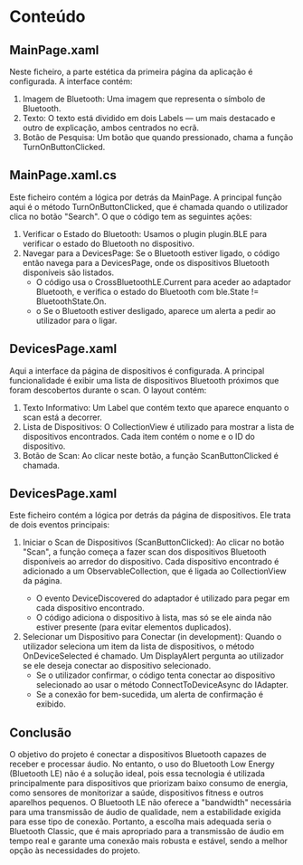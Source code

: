 # Conteúdo

## MainPage.xaml
Neste ficheiro, a parte estética da primeira página da aplicação é configurada. A interface contém:
1.	Imagem de Bluetooth: Uma imagem que representa o símbolo de Bluetooth.
2.	Texto: O texto está dividido em dois Labels — um mais destacado e outro de explicação, ambos centrados no ecrã.
3.	Botão de Pesquisa: Um botão que quando pressionado, chama a função TurnOnButtonClicked.

## MainPage.xaml.cs
Este ficheiro contém a lógica por detrás da MainPage. A principal função aqui é o método TurnOnButtonClicked, que é chamada quando o utilizador clica no botão "Search". O que o código tem as seguintes ações:
1.	Verificar o Estado do Bluetooth: Usamos o plugin plugin.BLE para verificar o estado do Bluetooth no dispositivo.
2.	Navegar para a DevicesPage: Se o Bluetooth estiver ligado, o código então navega para a DevicesPage, onde os dispositivos Bluetooth disponíveis são listados.
    - O código usa o CrossBluetoothLE.Current para aceder ao adaptador Bluetooth, e verifica o estado do Bluetooth com ble.State != BluetoothState.On.
    - o	Se o Bluetooth estiver desligado, aparece um alerta a pedir ao utilizador para o ligar.

## DevicesPage.xaml
Aqui a interface da página de dispositivos é configurada. A principal funcionalidade é exibir uma lista de dispositivos Bluetooth próximos que foram descobertos durante o scan. O layout contém:
1.	Texto Informativo: Um Label que contém texto que aparece enquanto o scan está a decorrer. 
2.	Lista de Dispositivos: O CollectionView é utilizado para mostrar a lista de dispositivos encontrados. Cada item contém o nome e o ID do dispositivo. 
3.	Botão de Scan: Ao clicar neste botão, a função ScanButtonClicked é chamada.

## DevicesPage.xaml
Este ficheiro contém a lógica por detrás da página de dispositivos. Ele trata de dois eventos principais:
1.	Iniciar o Scan de Dispositivos (ScanButtonClicked): Ao clicar no botão "Scan", a função começa a fazer scan dos dispositivos Bluetooth disponíveis ao arredor do dispositivo. Cada dispositivo encontrado é adicionado a um ObservableCollection<IDevice>, que é ligada ao CollectionView da página.
  	- O evento DeviceDiscovered do adaptador é utilizado para pegar em cada dispositivo encontrado.
    - O código adiciona o dispositivo à lista, mas só se ele ainda não estiver presente (para evitar elementos duplicados).
2.	Selecionar um Dispositivo para Conectar (in development): Quando o utilizador seleciona um item da lista de dispositivos, o método OnDeviceSelected é chamado. Um DisplayAlert pergunta ao utilizador se ele deseja conectar ao dispositivo selecionado.
    - Se o utilizador confirmar, o código tenta conectar ao dispositivo selecionado ao usar o método ConnectToDeviceAsync do IAdapter.
    - Se a conexão for bem-sucedida, um alerta de confirmação é exibido.
  
## Conclusão
O objetivo do projeto é conectar a dispositivos Bluetooth capazes de receber e processar áudio. No entanto, o uso do Bluetooth Low Energy (Bluetooth LE) não é a solução ideal, pois essa tecnologia é utilizada principalmente para dispositivos que priorizam baixo consumo de energia, como sensores de monitorizar a saúde, dispositivos fitness e outros aparelhos pequenos. O Bluetooth LE não oferece a "bandwidth" necessária para uma transmissão de áudio de qualidade, nem a estabilidade exigida para esse tipo de conexão. Portanto, a escolha mais adequada seria o Bluetooth Classic, que é mais apropriado para a transmissão de áudio em tempo real e garante uma conexão mais robusta e estável, sendo a melhor opção às necessidades do projeto.
